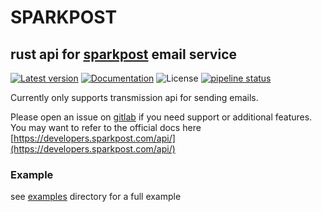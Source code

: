 # SPARKPOST

## rust api for [sparkpost](https://sparkpost.com) email service

[![Latest version](https://img.shields.io/crates/v/sparkpost.svg)](https://crates.io/crates/sparkpost)
[![Documentation](https://docs.rs/sparkpost/badge.svg)](https://docs.rs/sparkpost)
![License](https://img.shields.io/crates/l/sparkpost.svg)
[![pipeline status](https://gitlab.com/mygnu/spark_post/badges/master/pipeline.svg)](https://gitlab.com/mygnu/spark_post/commits/master)

Currently only supports transmission api for sending emails.

Please open an issue on [gitlab](https://gitlab.com/mygnu/spark_post/issues) if you need support or additional features.
You may want to refer to the official docs here [https://developers.sparkpost.com/api/](https://developers.sparkpost.com/api/)

### Example

see [examples](https://gitlab.com/mygnu/spark_post/tree/master/examples) directory for a full example
